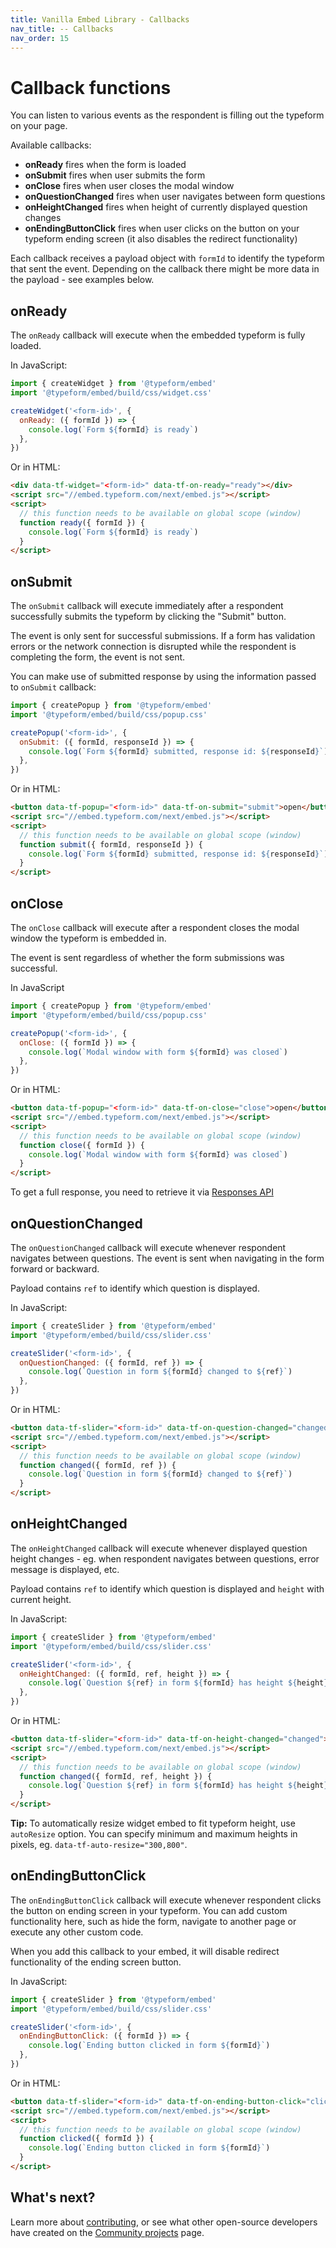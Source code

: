 ```yaml
---
title: Vanilla Embed Library - Callbacks
nav_title: -- Callbacks
nav_order: 15
---
```


# Callback functions

You can listen to various events as the respondent is filling out the typeform on your page.

Available callbacks:

- **onReady** fires when the form is loaded
- **onSubmit** fires when user submits the form
- **onClose** fires when user closes the modal window
- **onQuestionChanged** fires when user navigates between form questions
- **onHeightChanged** fires when height of currently displayed question changes
- **onEndingButtonClick** fires when user clicks on the button on your typeform ending screen (it also disables the redirect functionality)

Each callback receives a payload object with `formId` to identify the typeform that sent the event.
Depending on the callback there might be more data in the payload - see examples below.

## onReady

The `onReady` callback will execute when the embedded typeform is fully loaded.

In JavaScript:

```javascript
import { createWidget } from '@typeform/embed'
import '@typeform/embed/build/css/widget.css'

createWidget('<form-id>', {
  onReady: ({ formId }) => {
    console.log(`Form ${formId} is ready`)
  },
})
```

Or in HTML:

```html
<div data-tf-widget="<form-id>" data-tf-on-ready="ready"></div>
<script src="//embed.typeform.com/next/embed.js"></script>
<script>
  // this function needs to be available on global scope (window)
  function ready({ formId }) {
    console.log(`Form ${formId} is ready`)
  }
</script>
```

## onSubmit

The `onSubmit` callback will execute immediately after a respondent successfully submits the typeform by clicking the "Submit" button.

The event is only sent for successful submissions. If a form has validation errors or the network connection is disrupted while the respondent is completing the form, the event is not sent.

You can make use of submitted response by using the information passed to `onSubmit` callback:

```javascript
import { createPopup } from '@typeform/embed'
import '@typeform/embed/build/css/popup.css'

createPopup('<form-id>', {
  onSubmit: ({ formId, responseId }) => {
    console.log(`Form ${formId} submitted, response id: ${responseId}`)
  },
})
```

Or in HTML:

```html
<button data-tf-popup="<form-id>" data-tf-on-submit="submit">open</button>
<script src="//embed.typeform.com/next/embed.js"></script>
<script>
  // this function needs to be available on global scope (window)
  function submit({ formId, responseId }) {
    console.log(`Form ${formId} submitted, response id: ${responseId}`)
  }
</script>
```

## onClose

The `onClose` callback will execute after a respondent closes the modal window the typeform is embedded in.

The event is sent regardless of whether the form submissions was successful.

In JavaScript

```javascript
import { createPopup } from '@typeform/embed'
import '@typeform/embed/build/css/popup.css'

createPopup('<form-id>', {
  onClose: ({ formId }) => {
    console.log(`Modal window with form ${formId} was closed`)
  },
})
```

Or in HTML:

```html
<button data-tf-popup="<form-id>" data-tf-on-close="close">open</button>
<script src="//embed.typeform.com/next/embed.js"></script>
<script>
  // this function needs to be available on global scope (window)
  function close({ formId }) {
    console.log(`Modal window with form ${formId} was closed`)
  }
</script>
```

To get a full response, you need to retrieve it via [Responses API](responses/reference/retrieve-responses/#retrieve-responses)

## onQuestionChanged

The `onQuestionChanged` callback will execute whenever respondent navigates between questions. The event is sent when navigating in the form forward or backward.

Payload contains `ref` to identify which question is displayed.

In JavaScript:

```javascript
import { createSlider } from '@typeform/embed'
import '@typeform/embed/build/css/slider.css'

createSlider('<form-id>', {
  onQuestionChanged: ({ formId, ref }) => {
    console.log(`Question in form ${formId} changed to ${ref}`)
  },
})
```

Or in HTML:

```html
<button data-tf-slider="<form-id>" data-tf-on-question-changed="changed">open</button>
<script src="//embed.typeform.com/next/embed.js"></script>
<script>
  // this function needs to be available on global scope (window)
  function changed({ formId, ref }) {
    console.log(`Question in form ${formId} changed to ${ref}`)
  }
</script>
```

## onHeightChanged

The `onHeightChanged` callback will execute whenever displayed question height changes - eg. when respondent navigates between questions, error message is displayed, etc.

Payload contains `ref` to identify which question is displayed and `height` with current height.

In JavaScript:

```javascript
import { createSlider } from '@typeform/embed'
import '@typeform/embed/build/css/slider.css'

createSlider('<form-id>', {
  onHeightChanged: ({ formId, ref, height }) => {
    console.log(`Question ${ref} in form ${formId} has height ${height}px now`)
  },
})
```

Or in HTML:

```html
<button data-tf-slider="<form-id>" data-tf-on-height-changed="changed">open</button>
<script src="//embed.typeform.com/next/embed.js"></script>
<script>
  // this function needs to be available on global scope (window)
  function changed({ formId, ref, height }) {
    console.log(`Question ${ref} in form ${formId} has height ${height}px now`)
  }
</script>
```

**Tip:** To automatically resize widget embed to fit typeform height, use `autoResize` option. You can specify minimum and maximum heights in pixels, eg. `data-tf-auto-resize="300,800"`.

## onEndingButtonClick

The `onEndingButtonClick` callback will execute whenever respondent clicks the button on ending screen in your typeform.
You can add custom functionality here, such as hide the form, navigate to another page or execute any other custom code.

When you add this callback to your embed, it will disable redirect functionality of the ending screen button.

In JavaScript:

```javascript
import { createSlider } from '@typeform/embed'
import '@typeform/embed/build/css/slider.css'

createSlider('<form-id>', {
  onEndingButtonClick: ({ formId }) => {
    console.log(`Ending button clicked in form ${formId}`)
  },
})
```

Or in HTML:

```html
<button data-tf-slider="<form-id>" data-tf-on-ending-button-click="clicked">open</button>
<script src="//embed.typeform.com/next/embed.js"></script>
<script>
  // this function needs to be available on global scope (window)
  function clicked({ formId }) {
    console.log(`Ending button clicked in form ${formId}`)
  }
</script>
```

## What's next?

Learn more about [contributing](/embed/contribute), or see what other open-source developers have created on the [Community projects](/community/) page.
